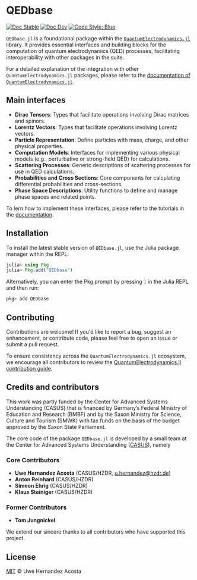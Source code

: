 # QEDbase

[![Doc Stable](https://img.shields.io/badge/docs-stable-blue.svg)](https://qedjl-project.github.io/QEDbase.jl/stable)
[![Doc Dev](https://img.shields.io/badge/docs-dev-blue.svg)](https://qedjl-project.github.io/QEDbase.jl/dev)
[![Code Style: Blue](https://img.shields.io/badge/code%20style-blue-4495d1.svg)](https://github.com/invenia/BlueStyle)

`QEDbase.jl` is a foundational package within the [`QuantumElectrodynamics.jl`](https://qedjl-project.github.io/QuantumElectrodynamics.jl/dev/)
library. It provides essential interfaces and building blocks for the computation of
quantum electrodynamics (QED) processes, facilitating interoperability with other packages in the suite.

For a detailed explanation of the integration with other `QuantumElectrodynamics.jl` packages,
please refer to the [documentation of `QuantumElectrodynamics.jl`](https://qedjl-project.github.io/QuantumElectrodynamics.jl/dev/).

## Main interfaces

- **Dirac Tensors**: Types that facilitate operations involving Dirac matrices and spinors.
- **Lorentz Vectors**: Types that facilitate operations involving Lorentz vectors.
- **Particle Representation**: Define particles with mass, charge, and other physical properties.
- **Computation Models**: Interfaces for implementing various physical models (e.g., perturbative or strong-field QED) for calculations.
- **Scattering Processes**: Generic descriptions of scattering processes for use in QED calculations.
- **Probabilities and Cross Sections**: Core components for calculating differential probabilities and cross-sections.
- **Phase Space Descriptions**: Utility functions to define and manage phase spaces and related points.

To lern how to implement these interfaces, please refer to the tutorials in the
[documentation](https://qedjl-project.github.io/QEDbase.jl/dev).

## Installation

To install the latest stable version of `QEDbase.jl`, use the Julia package manager within the REPL:

```julia
julia> using Pkg
julia> Pkg.add("QEDbase")
```

Alternatively, you can enter the Pkg prompt by pressing `]` in the Julia REPL and then run:

```julia
pkg> add QEDbase
```

## Contributing

Contributions are welcome! If you'd like to report a bug, suggest an enhancement, or contribute
code, please feel free to open an issue or submit a pull request.

To ensure consistency across the `QuantumElectrodynamics.jl` ecosystem, we encourage all contributors
to review the [QuantumElectrodynamics.jl contribution guide](https://qedjl-project.github.io/QuantumElectrodynamics.jl/stable/dev_guide/#Development-Guide).

## Credits and contributors

This work was partly funded by the Center for Advanced Systems Understanding (CASUS) that
is financed by Germany’s Federal Ministry of Education and Research (BMBF) and by the Saxon
Ministry for Science, Culture and Tourism (SMWK) with tax funds on the basis of the budget
approved by the Saxon State Parliament.

The core code of the package `QEDbase.jl` is developed by a small team at the Center for
Advanced Systems Understanding ([CASUS](https://www.casus.science)), namely

### Core Contributors

- **Uwe Hernandez Acosta** (CASUS/HZDR, [u.hernandez@hzdr.de](mailto:u.hernandez@hzdr.de))
- **Anton Reinhard** (CASUS/HZDR)
- **Simeon Ehrig** (CASUS/HZDR)
- **Klaus Steiniger** (CASUS/HZDR)

### Former Contributors

- **Tom Jungnickel**

We extend our sincere thanks to all contributors who have supported this project.

## License

[MIT](LICENSE) © Uwe Hernandez Acosta
